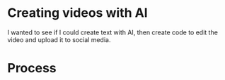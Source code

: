 # Creating videos with AI

I wanted to see if I could create text with AI, then create code to edit the video and upload it to social media.

# Process
